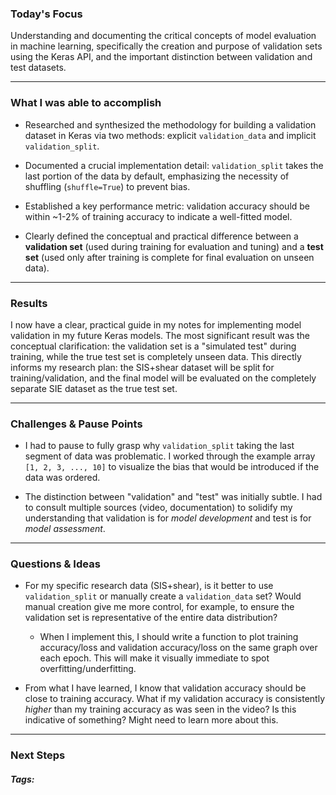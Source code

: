### Today's Focus

Understanding and documenting the critical concepts of model evaluation in machine learning, specifically the creation and purpose of validation sets using the Keras API, and the important distinction between validation and test datasets.
***
### What I was able to accomplish

- Researched and synthesized the methodology for building a validation dataset in Keras via two methods: explicit `validation_data` and implicit `validation_split`.
    
- Documented a crucial implementation detail: `validation_split` takes the last portion of the data by default, emphasizing the necessity of shuffling (`shuffle=True`) to prevent bias.
    
- Established a key performance metric: validation accuracy should be within ~1-2% of training accuracy to indicate a well-fitted model.
    
- Clearly defined the conceptual and practical difference between a **validation set** (used during training for evaluation and tuning) and a **test set** (used only after training is complete for final evaluation on unseen data).
***
### Results

I now have a clear, practical guide in my notes for implementing model validation in my future Keras models. The most significant result was the conceptual clarification: the validation set is a "simulated test" during training, while the true test set is completely unseen data. This directly informs my research plan: the SIS+shear dataset will be split for training/validation, and the final model will be evaluated on the completely separate SIE dataset as the true test set.
***
### Challenges & Pause Points

- I had to pause to fully grasp why `validation_split` taking the last segment of data was problematic. I worked through the example array `[1, 2, 3, ..., 10]` to visualize the bias that would be introduced if the data was ordered.
    
- The distinction between "validation" and "test" was initially subtle. I had to consult multiple sources (video, documentation) to solidify my understanding that validation is for _model development_ and test is for _model assessment_.
***
### Questions & Ideas

- For my specific research data (SIS+shear), is it better to use `validation_split` or manually create a `validation_data` set? Would manual creation give me more control, for example, to ensure the validation set is representative of the entire data distribution?

	- When I implement this, I should write a function to plot training accuracy/loss and validation accuracy/loss on the same graph over each epoch. This will make it visually immediate to spot overfitting/underfitting.
	
- From what I have learned, I know that validation accuracy should be close to training accuracy. What if my validation accuracy is consistently _higher_ than my training accuracy as was seen in the video? Is this indicative of something? Might need to learn more about this. 
***
### Next Steps

##### Tags:




